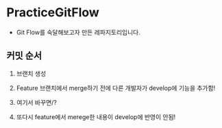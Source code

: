 # PracticeGitFlow

- Git Flow를 숙달해보고자 만든 레파지토리입니다.


## 커밋 순서
1. 브랜치 생성

2. Feature 브랜치에서 merge하기 전에 다른 개발자가 develop에 기능을 추가함!

3. 여기서 바꾸면/?

5. 또다시 feature에서 merege한 내용이 develop에 반영이 안됨!